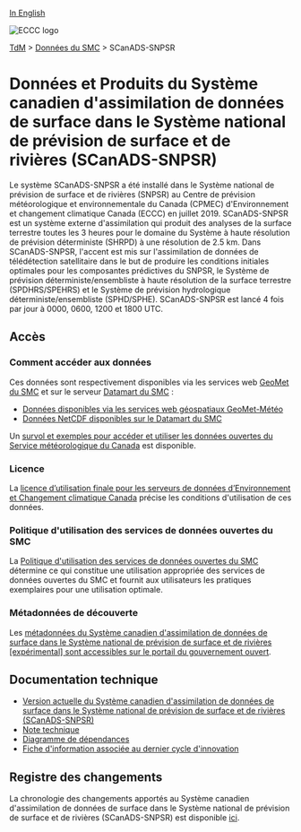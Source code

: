 [In English](readme_caldas-nsrps_en.md)

![ECCC logo](../../img_eccc-logo.png)

[TdM](../../readme_fr.md) > [Données du SMC](../readme_fr.md) > SCanADS-SNPSR

# Données et Produits du Système canadien d'assimilation de données de surface dans le Système national de prévision de surface et de rivières (SCanADS-SNPSR)

Le système SCanADS-SNPSR a été installé dans le Système national de prévision de surface et de rivières (SNPSR) au Centre de prévision météorologique et environnementale du Canada (CPMEC) d'Environnement et changement climatique Canada (ECCC) en juillet 2019. SCanADS-SNPSR est un système externe d'assimilation qui produit des analyses de la surface terrestre toutes les 3 heures pour le domaine du Système à haute résolution de prévision déterministe (SHRPD) à une résolution de 2.5 km. Dans SCanADS-SNPSR, l'accent est mis sur l'assimilation de données de télédétection satellitaire dans le but de produire les conditions initiales optimales pour les composantes prédictives du SNPSR, le Système de prévision déterministe/ensembliste à haute résolution de la surface terrestre (SPDHRS/SPEHRS) et le Système de prévision hydrologique déterministe/ensembliste (SPHD/SPHE). SCanADS-SNPSR est lancé 4 fois par jour à 0000, 0600, 1200 et 1800 UTC.

## Accès

### Comment accéder aux données

Ces données sont respectivement disponibles via les services web [GeoMet du SMC](https://eccc-msc.github.io/open-data/msc-geomet/readme_fr/) et sur le serveur [Datamart du SMC](../../msc-datamart/readme_fr.md) :

* [Données disponibles via les services web géospatiaux GeoMet-Météo](https://eccc-msc.github.io/open-data/msc-geomet/readme_fr/)
* [Données NetCDF disponibles sur le Datamart du SMC](readme_caldas-nsrps-datamart_fr.md)   

Un [survol et exemples pour accéder et utiliser les données ouvertes du Service météorologique du Canada](../../usage/readme_fr.md) est disponible.

### Licence

La [licence d’utilisation finale pour les serveurs de données d’Environnement et Changement climatique Canada](../../licence/readme_fr.md) précise les conditions d'utilisation de ces données.

### Politique d'utilisation des services de données ouvertes du SMC

La [Politique d'utilisation des services de données ouvertes du SMC](../../usage-policy/readme_fr.md) détermine ce qui constitue une utilisation appropriée des services de données ouvertes du SMC et fournit aux utilisateurs les pratiques exemplaires pour une utilisation optimale.

### Métadonnées de découverte

Les [métadonnées du Système canadien d'assimilation de données de surface dans le Système national de prévision de surface et de rivières [expérimental] sont accessibles sur le portail du gouvernement ouvert](https://open.canada.ca/data/fr/dataset/3959c86b-b555-4ad8-9fcc-8fecfb79918c).

## Documentation technique

* [Version actuelle du Système canadien d'assimilation de données de surface dans le Système national de prévision de surface et de rivières (SCanADS-SNPSR)](https://collaboration.cmc.ec.gc.ca/cmc/cmoi/product_guide/docs/fact_sheets/factsheet_caldas-nsrps-310_e.pdf)
* [Note technique](https://collaboration.cmc.ec.gc.ca/cmc/CMOI/product_guide/docs/tech_notes/technote_caldas-nsrps_f.pdf)
* [Diagramme de dépendances](https://collaboration.cmc.ec.gc.ca/cmc/cmos/public_doc/msc-data/nwep-dependency-diagrams/system_NSRPS-CaLDAS_fr.svg)
* [Fiche d'information associée au dernier cycle d'innovation](https://collaboration.cmc.ec.gc.ca/cmc/cmoi/product_guide/docs/fact_sheets/factsheet_caldas-nsrps_f.pdf)

## Registre des changements 

La chronologie des changements apportés au Système canadien d'assimilation de données de surface dans le Système national de prévision de surface et de rivières (SCanADS-SNPSR) est disponible [ici](changelog_caldas-nsrps_fr.md).

